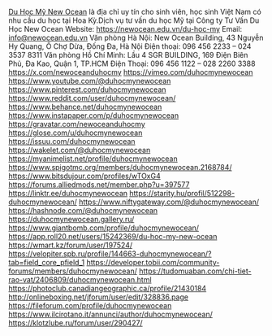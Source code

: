[Du Học Mỹ New Ocean](https://newocean.edu.vn/du-hoc-my) là địa chỉ uy tín cho sinh viên, học sinh Việt Nam có nhu cầu du học tại Hoa Kỳ.Dịch vụ tư vấn du học Mỹ tại Công ty Tư Vấn Du Học New Ocean
Website: https://newocean.edu.vn/du-hoc-my
Email: info@newocean.edu.vn
Văn phòng Hà Nội: New Ocean Building, 43 Nguyễn Hy Quang, Ô Chợ Dừa, Đống Đa, Hà Nội
Điện thoại: 096 456 2233 – 024 3537 8311
Văn phòng Hồ Chí Minh: Lầu 4 SGR BUILDING, 169 Điện Biên Phủ, Đa Kao, Quận 1, TP.HCM
Điện Thoại: 096 456 1122 – 028 2260 3388
https://x.com/newoceanduhocmy
https://vimeo.com/duhocmynewocean
https://www.youtube.com/@duhocmynewocean
https://www.pinterest.com/duhocmynewocean
https://www.reddit.com/user/duhocmynewocean/
https://www.behance.net/duhocmynewocean
https://www.instapaper.com/p/duhocmynewocean
https://gravatar.com/newoceanduhocmy
https://glose.com/u/duhocmynewocean
https://issuu.com/duhocmynewocean
https://wakelet.com/@duhocmynewocean
https://myanimelist.net/profile/duhocmynewocean
https://www.spigotmc.org/members/duhocmynewocean.2168784/
https://www.bitsdujour.com/profiles/wTOxG4
https://forums.alliedmods.net/member.php?u=397577
https://linktr.ee/duhocmynewocean
https://starity.hu/profil/512298-duhocmynewocean/
https://www.niftygateway.com/@duhocmynewocean/
https://hashnode.com/@duhocmynewocean
https://duhocmynewocean.gallery.ru/
https://www.giantbomb.com/profile/duhocmynewocean/
https://app.roll20.net/users/15242369/du-hoc-my-new-ocean
https://wmart.kz/forum/user/197524/
https://velopiter.spb.ru/profile/144663-duhocmynewocean/?tab=field_core_pfield_1
https://developer.tobii.com/community-forums/members/duhocmynewocean/
https://tudomuaban.com/chi-tiet-rao-vat/2406809/duhocmynewocean.html
https://photoclub.canadiangeographic.ca/profile/21430184
http://onlineboxing.net/jforum/user/edit/328836.page
https://fileforum.com/profile/duhocmynewocean
https://www.ilcirotano.it/annunci/author/duhocmynewocean/
https://klotzlube.ru/forum/user/290427/
